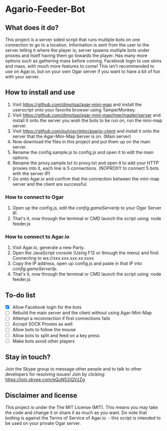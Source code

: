 # Agario-Feeder-Bot

## What does it do?
This project is a server sided script that runs multiple bots on one connection to go to a location. Information is sent from the user to the server telling it where the player is, server spawns multiple bots under proxies and itself having them go towards the player. Has many more options such as gathering mass before coming, Facebook login to use skins and mass, with much more features to come! This isn't recommended to use on Agar.io, but on your own Ogar server if you want to have a bit of fun with your server.

## How to install and use
1. Visit https://github.com/dimotsai/agar-mini-map and install the userscript onto your favorite browser using TamperMonkey.
2. Visit https://github.com/dimotsai/agar-mini-map/tree/master/server and install it onto the server you wish the bots to be run on, run the mini-map server.
3. Visit https://github.com/pulviscriptor/agario-client and install it onto the server that the Agar-Mini-Map Server is on. (Main server)
4. Now download the files in this project and put them up on the main server.
5. Rename the config.sample.js to config.js and open it to edit the main options.
6. Rename the proxy.sample.txt to proxy.txt and open it to add your HTTP proxies into it, each line is 5 connections. (NOPROXY to connect 5 bots with the server IP)
7. Go onto Agar.io and confirm that the connection between the mini-map server and the client are successful.

### How to connect to Ogar
1. Open up the config.js, edit the *config.gameServerIp* to your Ogar Server IP.
2. That's it, now through the terminal or CMD launch the script using: node feeder.js

### How to connect to Agar.io
1. Visit Agar.io, generate a new Party.
2. Open the JavaScript console (Using F12 or through the menu) and find: Connecting to ws://xxx.xxx.xxx.xx:xxxx
3. Copy the IP address, open up config.js and paste in that IP into *config.gameServerIp*.
4. That's it, now through the terminal or CMD launch the script using: node feeder.js

## To-do list
- [x] Allow Facebook login for the bots
- [ ] Rebuild the main server and the client without using Agar-Mini-Map
- [ ] Attempt a reconnection if first connections fails
- [ ] Accept SOCK Proxies as well
- [ ] Allow bots to follow the mouse
- [ ] Allow bots to split and feed on a key press
- [ ] Make bots avoid other players

## Stay in touch?
Join the Skype group to message other people and to talk to other developers for resolving issues! Join by clicking: https://join.skype.com/eQuN52iQVzZg

## Disclaimer and license
This project is under the The MIT License (MIT). This means you may take the code and change it or share it as much as you want. Do note that botting is against the Terms of Service of Agar.io. - this script is intended to be used on your private Ogar server.
